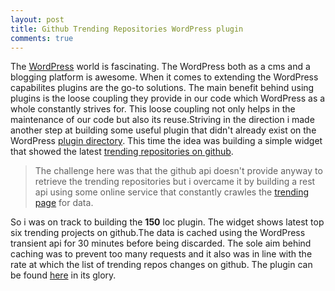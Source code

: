 ```yaml
---
layout: post
title: Github Trending Repositories WordPress plugin
comments: true
---
```


The [WordPress](http://www.WordPress.org) world is fascinating. The WordPress both as a cms and a blogging platform is awesome. When it comes to extending the WordPress capabilites plugins are the go-to solutions. The main benefit behind using plugins is the loose coupling they provide in our code which WordPress as a whole constantly strives for. This loose coupling not only helps in the maintenance of our code but also its reuse.Striving in the direction i made another step at building some useful plugin that didn't already exist on the WordPress [plugin directory](http://www.WordPress.org/plugins/). This time the idea was building a simple widget that showed the latest [trending repositories on github](https://github.com/trending).

  > The challenge here was that the github api doesn't provide anyway to  retrieve the trending repositories but i overcame it by building a rest api using some online service that constantly crawles the [trending page](https://github.com/trending) for data.


   So i was on track to building the **150** loc plugin. The  widget shows latest top six trending projects on github.The data is cached using the WordPress transient api for 30  minutes before being discarded. The sole aim behind caching was to prevent too many requests and it also was in line with the rate at which  the list of trending repos changes on github. The plugin can be found [here](https://WordPress.org/plugins/github-trending-repositories/) in its glory.
